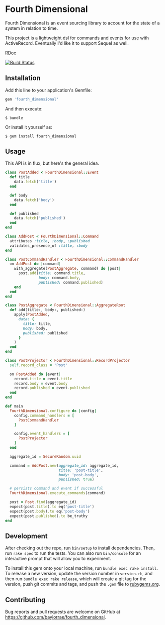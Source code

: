 # Fourth Dimensional

Fourth Dimensional is an event sourcing library to account for the state of a
system in relation to time.

This project is a lightweight dsl for commands and events for use with
ActiveRecord. Eventually I'd like it to support Sequel as well.

[RDoc][rdoc_url]

[![Build Status]][travis_status]

## Installation

Add this line to your application's Gemfile:

```ruby
gem 'fourth_dimensional'
```

And then execute:

    $ bundle

Or install it yourself as:

    $ gem install fourth_dimensional

## Usage

This API is in flux, but here's the general idea.

```ruby
class PostAdded < FourthDimensional::Event
  def title
    data.fetch('title')
  end

  def body
    data.fetch('body')
  end

  def published
    data.fetch('published')
  end
end

class AddPost < FourthDimensional::Command
  attributes :title, :body, :published
  validates_presence_of :title, :body
end

class PostCommandHandler < FourthDimensional::CommandHandler
  on AddPost do |command|
    with_aggregate(PostAggregate, command) do |post|
      post.add(title: command.title,
               body: command.body,
               published: command.published)
    end
  end
end

class PostAggregate < FourthDimensional::AggregateRoot
  def add(title:, body:, published:)
    apply(PostAdded,
      data: {
        title: title,
        body: body,
        published: published
      }
    )
  end
end

class PostProjector < FourthDimensional::RecordProjector
  self.record_class = 'Post'

  on PostAdded do |event|
    record.title = event.title
    record.body = event.body
    record.published = event.published
  end
end

def main
  FourthDimensional.configure do |config|
    config.command_handlers = [
      PostCommandHandler
    ]

    config.event_handlers = [
      PostProjector
    ]
  end

  aggregate_id = SecureRandom.uuid

  command = AddPost.new(aggregate_id: aggregate_id,
                        title: 'post-title',
                        body: 'post-body',
                        published: true)

  # persists command and event if successful
  FourthDimensional.execute_commands(command)

  post = Post.find(aggregate_id)
  expect(post.title).to eq('post-title')
  expect(post.body).to eq('post-body')
  expect(post.published).to be_truthy
end
```

## Development

After checking out the repo, run `bin/setup` to install dependencies. Then, run `rake spec` to run the tests. You can also run `bin/console` for an interactive prompt that will allow you to experiment.

To install this gem onto your local machine, run `bundle exec rake install`. To release a new version, update the version number in `version.rb`, and then run `bundle exec rake release`, which will create a git tag for the version, push git commits and tags, and push the `.gem` file to [rubygems.org](https://rubygems.org).

## Contributing

Bug reports and pull requests are welcome on GitHub at https://github.com/baylorrae/fourth_dimensional.

[rdoc_url]: https://baylorrae.com/fourth_dimensional

[Build Status]: https://travis-ci.org/BaylorRae/fourth_dimensional.svg?branch=master
[travis_status]: https://travis-ci.org/BaylorRae/fourth_dimensional
